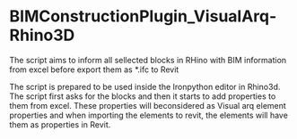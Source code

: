 # BIMConstructionPlugin_VisualArq-Rhino3D
The script aims to inform all sellected blocks in RHino with BIM information from excel before export them as *.ifc to Revit

The script is prepared to be used inside the Ironpython editor in Rhino3d. The script first asks for the blocks and then it starts to add properties to them from excel. These properties will beconsidered as Visual arq element properties and when importing the elements to revit, the elements will have them as properties in Revit.
